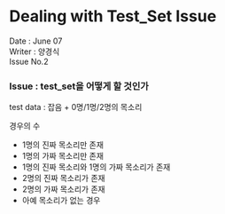 # Dealing with Test_Set Issue

Date : June 07 <br>
Writer : 양경식 <br>
Issue No.2

### Issue : test_set을 어떻게 할 것인가

test data : 잡음 + 0명/1명/2명의 목소리

경우의 수

- 1명의 진짜 목소리만 존재 <br>
- 1명의 가짜 목소리만 존재 <br>
- 1명의 진짜 목소리와 1명의 가짜 목소리가 존재 <br>
- 2명의 진짜 목소리가 존재 <br>
- 2명의 가짜 목소리가 존재 <br>
- 아예 목소리가 없는 경우 <br>